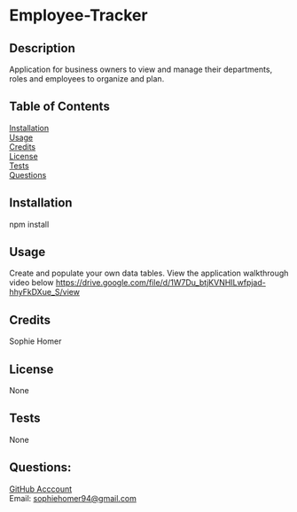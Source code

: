 # Employee-Tracker

## Description 
Application for business owners to view and manage their departments, roles and employees to organize and plan.

## Table of Contents 
[Installation](#installation) <br>
[Usage](#usage)  <br>
[Credits](#credits)  <br>
[License](#license)  <br>
[Tests](#tests)  <br>
[Questions](#questions)  <br>

## Installation
npm install

## Usage
Create and populate your own data tables. View the application walkthrough video below
https://drive.google.com/file/d/1W7Du_btjKVNHILwfpjad-hhyFkDXue_S/view

## Credits
Sophie Homer

## License 
None

## Tests 
None

## Questions:
[GitHub Acccount](https://github.com/sophiehomer) <br>
Email: sophiehomer94@gmail.com